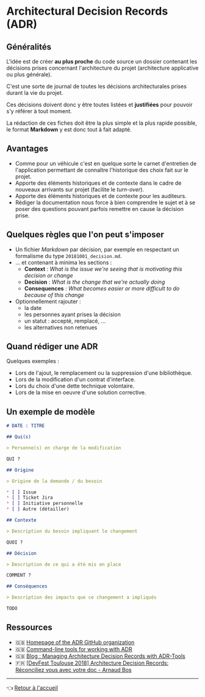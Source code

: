 # Architectural Decision Records (ADR)

## Généralités

L'idée est de créer **au plus proche** du code source un dossier contenant les décisions prises concernant l'architecture du projet (architecture applicative ou plus générale).

C'est une sorte de journal de toutes les décisions architecturales prises durant la vie du projet.

Ces décisions doivent donc y être toutes listées et **justifiées** pour pouvoir s'y référer à tout moment.

La rédaction de ces fiches doit être la plus simple et la plus rapide possible, le format **Markdown** y est donc tout à fait adapté.

## Avantages

* Comme pour un véhicule c'est en quelque sorte le carnet d'entretien de l'application permettant de connaître l'historique des choix fait sur le projet.
* Apporte des éléments historiques et de contexte dans le cadre de nouveaux arrivants sur projet (facilite le _turn-over_).
* Apporte des éléments historiques et de contexte pour les auditeurs.
* Rédiger la documentation nous force à bien comprendre le sujet et à se poser des questions pouvant parfois remettre en cause la décision prise.

## Quelques règles que l'on peut s'imposer

* Un fichier _Markdown_ par décision, par exemple en respectant un formalisme du type `20181001_decision.md`.
* ... et contenant à minima les sections :
  * **Context** : _What is the issue we're seeing that is motivating this decision or change_
  * **Decision** : _What is the change that we're actually doing_
  * **Consequences** : _What becomes easier or more difficult to do because of this change_
* Optionnellement rajouter :
  * la date
  * les personnes ayant prises la décision
  * un statut : accepté, remplacé, ...
  * les alternatives non retenues

## Quand rédiger une ADR

Quelques exemples :

* Lors de l'ajout, le remplacement ou la suppression d'une bibliothèque.
* Lors de la modification d'un contrat d'interface.
* Lors du choix d'une dette technique volontaire.
* Lors de la mise en oeuvre d'une solution corrective.

## Un exemple de modèle

```markdown
# DATE : TITRE

## Qui(s)

> Personne(s) en charge de la modification

QUI ?

## Origine

> Origine de la demande / du besoin

* [ ] Issue
* [ ] Ticket Jira
* [ ] Initiative personnelle
* [ ] Autre (détailler)

## Contexte

> Description du besoin impliquant le changement

QUOI ?

## Décision

> Description de ce qui a été mis en place

COMMENT ?

## Conséquences

> Description des impacts que ce changement a impliqués

TODO
```

## Ressources

* :uk: [Homepage of the ADR GitHub organization](https://adr.github.io/)
* :uk: [Command-line tools for working with ADR](https://github.com/npryce/adr-tools)
* :uk: [Blog : Managing Architecture Decision Records with ADR-Tools](https://www.hascode.com/2018/05/managing-architecture-decision-records-with-adr-tools/)
* :fr: [[DevFest Toulouse 2018] Architecture Decision Records: Réconciliez vous avec votre doc - Arnaud Bos](https://www.youtube.com/watch?v=EDYplU1PB5s)

---
:point_left: [Retour à l'accueil](../README.md)
